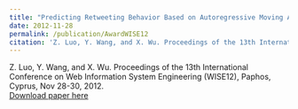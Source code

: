 ```yaml
---
title: "Predicting Retweeting Behavior Based on Autoregressive Moving Average Model"
date: 2012-11-28
permalink: /publication/AwardWISE12
citation: 'Z. Luo, Y. Wang, and X. Wu. Proceedings of the 13th International Conference on Web Information System Engineering (WISE12), Paphos, Cyprus, Nov 28-30, 2012.'
---
```


Z. Luo, Y. Wang, and X. Wu. Proceedings of the 13th International Conference on Web Information System Engineering (WISE12), Paphos, Cyprus, Nov 28-30, 2012. <br>
[Download paper here](http://vwangyue.github.io/files/AwardWISE12.pdf)
